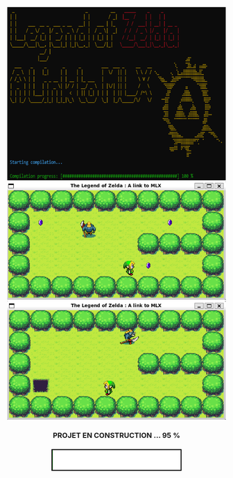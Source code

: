 <div align="center">
  <img height="400" src="https://raw.githubusercontent.com/Kurama77190/SO_LONG/main/img/img_make.PNG"  />
</div

<div align="center">
  <img height="" src="https://raw.githubusercontent.com/Kurama77190/SO_LONG/main/img/1.PNG"  />
</div>

<div align="center">
  <img height="" src="https://raw.githubusercontent.com/Kurama77190/SO_LONG/main/img/2.PNG"  />
</div>

###

<h3 align="center">  PROJET EN CONSTRUCTION ... 95 %</h3>

###
<div align="center">
  <img height="" src="https://raw.githubusercontent.com/Kurama77190/PIPEX/main/img/loading_bar.gif"  />
</div>

###
